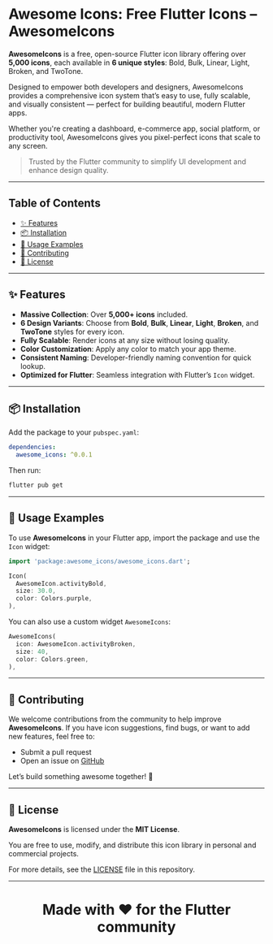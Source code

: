 
# Awesome Icons: Free Flutter Icons – AwesomeIcons

**AwesomeIcons** is a free, open-source Flutter icon library offering over **5,000 icons**, each available in **6 unique styles**: Bold, Bulk, Linear, Light, Broken, and TwoTone.

Designed to empower both developers and designers, AwesomeIcons provides a comprehensive icon system that’s easy to use, fully scalable, and visually consistent — perfect for building beautiful, modern Flutter apps.

Whether you're creating a dashboard, e-commerce app, social platform, or productivity tool, AwesomeIcons gives you pixel-perfect icons that scale to any screen.

> Trusted by the Flutter community to simplify UI development and enhance design quality.

---

## Table of Contents

- [✨ Features](#-features)
- [📦 Installation](#-installation)
- [🚀 Usage Examples](#-usage-examples)
- [🤝 Contributing](#-contributing)
- [📝 License](#-license)

---

## ✨ Features

- **Massive Collection**: Over **5,000+ icons** included.
- **6 Design Variants**: Choose from **Bold**, **Bulk**, **Linear**, **Light**, **Broken**, and **TwoTone** styles for every icon.
- **Fully Scalable**: Render icons at any size without losing quality.
- **Color Customization**: Apply any color to match your app theme.
- **Consistent Naming**: Developer-friendly naming convention for quick lookup.
- **Optimized for Flutter**: Seamless integration with Flutter’s `Icon` widget.

---

## 📦 Installation

Add the package to your `pubspec.yaml`:

```yaml
dependencies:
  awesome_icons: ^0.0.1
```

Then run:

```bash
flutter pub get
```

---

## 🚀 Usage Examples

To use **AwesomeIcons** in your Flutter app, import the package and use the `Icon` widget:

```dart
import 'package:awesome_icons/awesome_icons.dart';

Icon(
  AwesomeIcon.activityBold,
  size: 30.0,
  color: Colors.purple,
),
```

You can also use a custom widget `AwesomeIcons`:

```dart
AwesomeIcons(
  icon: AwesomeIcon.activityBroken,
  size: 40,
  color: Colors.green,
),

```


---

## 🤝 Contributing

We welcome contributions from the community to help improve **AwesomeIcons**. If you have icon suggestions, find bugs, or want to add new features, feel free to:

- Submit a pull request
- Open an issue on [GitHub](https://github.com/your-username/awesome_icons)

Let’s build something awesome together! 🚀

---

## 📝 License

**AwesomeIcons** is licensed under the **MIT License**.

You are free to use, modify, and distribute this icon library in personal and commercial projects.

For more details, see the [LICENSE](LICENSE) file in this repository.

---

<div align="center">
  <h1>Made with ❤️ for the Flutter community</h1>
</div>
